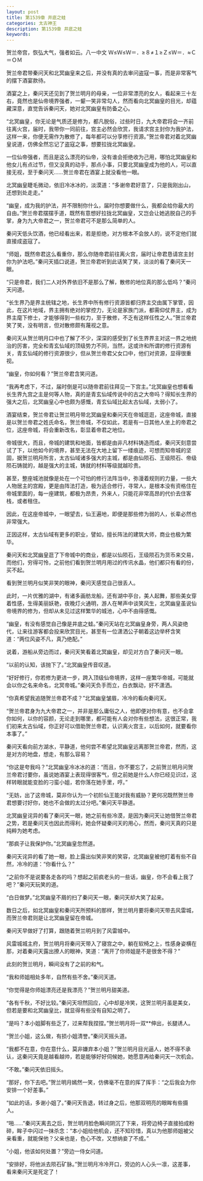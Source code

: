 ```yaml
---
layout: post
title: 第1539章 井底之蛙
categories: 太古神王
description: 第1539章 井底之蛙
keywords:
---
```


贺兰帝宫，恢弘大气，强者如云。八一中文 Ｗ≤Ｗ≤Ｗ＝．≥８≠１≥Ｚ≤Ｗ＝．≈Ｃ＝ＯＭ

贺兰帝君带秦问天和北冥幽皇来之后，并没有真的去审问盗寇一事，而是非常客气的摆下酒宴款待。

酒宴之上，秦问天还见到了贺兰明月的母亲，一位非常漂亮的女人，看起来三十左右，竟然也是仙帝境界强者，一颦一笑非常勾人，然而看向北冥幽皇的目光，却蕴藏深意，直觉告诉秦问天，她对北冥幽皇有防备之心。

“北冥幽皇，你无论是气质还是修为，都凡脱俗，过些时日，九大帝君将会一齐前往离火宫，届时，我带你一同前往，宫主必然会欣赏，我请求宫主封你为我护法，这样一来，你便无需作为散修了，每年都可以分享修行资源。”贺兰帝君对着北冥幽皇说道，仿佛全然忘记了盗寇之事，想要拉拢北冥幽皇。

一位仙帝强者，而且是这么漂亮的仙帝，没有谁会拒绝收为己用，哪怕北冥幽皇和他女儿有点过节，但又没真的动手，那点小事，只要北冥幽皇成为他的人，可以直接无视，至于秦问天……贺兰帝君在酒宴上就没看他一眼。

北冥幽皇睫毛微动，依旧冷冰冰的，淡漠道：“多谢帝君好意了，只是我刚出山，还想到处走走。”

“幽皇，成为我的护法，并不限制你什么，届时你想要做什么，我都会给你最大的自由。”贺兰帝君摆摆手道，既然有意想好拉拢北冥幽皇，又岂会让她逃脱自己的手掌，身为九大帝君之一，贺兰帝君可不是那么简单的人。

秦问天低头饮酒，他已经看出来，若是拒绝，对方根本不会放人的，说不定他们就直接成盗寇了。

“师姐，既然帝君这么看重你，那么你随帝君前往离火宫，届时让帝君恳请宫主封你为护法吧。”秦问天插口说道，贺兰帝君听到此话笑了笑，淡淡的看了秦问天一眼。

“只是帝君，我们二人对外界依旧不是那么了解，散修的地位真的那么低吗？”秦问天问道。

“长生界乃是界主统辖之地，长生界中所有修行资源皆都归界主交由属下掌管，因此，在这片地域，界主拥有绝对的掌控力，无论是家族门派，都需仰仗界主，成为界主麾下修士，才能够得到一些权力，至于散修，不乏有这样任性之人。”贺兰帝君笑了笑，没有明言，但对散修颇有蔑视之意。

秦问天从贺兰明月口中也了解了不少，深深的感受到了长生界界主对这一界之地统治的厉害，完全和青玄仙域的顶级势力不同，当然，这或许和所谓的修行资源有关，青玄仙域的修行资源很少，但从贺兰帝君父女口中，他们对资源，显得很重视。

“幽皇，你如何看？”贺兰帝君含笑问道。

“我再考虑下，不过，届时倒是可以随帝君前往拜见一下宫主。”北冥幽皇也想看看长生界九宫之主是何等人物，真的是青玄仙域传说中的古之大帝吗？得知长生界的强大之后，北冥幽皇心中也颇为感慨，青玄仙域比起太古仙域，太弱小了。

酒宴结束，贺兰帝君让贺兰明月带北冥幽皇和秦问天在帝城逛逛，这座帝城，直接是以贺兰帝君之姓氏命名，贺兰帝城，不仅如此，若是有一日其他人坐上的帝君之位，这座帝城，将会重新改名，彰显着帝君之地位。

帝城很大，而且，帝城的建筑和地面，皆都是由非凡材料铸造而成，秦问天刻意尝试了下，以他如今的境界，甚至无法在大地上留下一缕痕迹，可想而知帝城的坚固，据贺兰明月所言，太古仙域诸多强大的主城，都是由仙陨石、王级陨石、帝级陨石铸就的，越是强大的主城，铸就的材料等级就越珍贵。

甚至，整座城池就像是处在一个可怕的修行法阵当中，弥漫着规则的力量，一些大人物居主的宫殿，更是由阵法打造，极为适合修行，寻常人，是根本没有资格住在帝城里面的，每一座建筑，都极为昂贵，外来人，只能花非常高昂的代价去住客栈，或者租住。

因此，在这座帝城中，一眼望去，仙王遍地，即便是那些修为弱的人，长辈必然也非常强大。

正因这样，太古仙域有更多的职业，譬如，擅长阵法的建筑大师，商业也极为繁华。

秦问天和北冥幽皇逛了下帝城中的商业，都是以仙陨石，王级陨石为货币来交易，而他们，穷得可怜，之前他们看到贺兰明月用过的传讯水晶，他们都只有看的份，买不起。

看到贺兰明月似笑非笑的眼神，秦问天感觉自己很丢人。

此时，一片优雅的湖中，有诸多画舫龙船，还有湖中亭台，美人起舞，那些美女穿着性感，生得美丽妖艳，夜晚灯火通明，游人在琴声中谈笑风生，北冥幽皇虽说仙帝境界的修为，但却从未见过这样繁华的城池，心中不由得感慨。

“幽皇，有没有感觉自己像是井底之蛙。”秦问天站在北冥幽皇身旁，两人风姿绝代，让来往游客都会投来欣赏目光，甚至有一位潇洒公子朝着这边举杯含笑道：“两位风姿不凡，真乃绝配。”

说着，游船从旁边而过，秦问天笑看着北冥幽皇，却见对方白了秦问天一眼。

“以前的认知，该抛下了。”北冥幽皇传音叹道。

“好好修行，你若修为更进一步，跨入顶级仙帝境界，这样一座繁华帝城，可能就会以你之名来命名，北冥帝城。”秦问天负手而立，白衣飘动，好不潇洒。

“你真希望我追随贺兰帝君不成？”北冥幽皇皱眉，冷冷的看向秦问天。

“贺兰帝君身为九大帝君之一，并非是那么庸俗之人，他即便对你有意，也不会拿你如何，以你的容颜，无论走到哪里，都可能有人会对你有些想法，这很正常，我们初来太古仙域，你正好可以借助贺兰帝君，认识离火宫主，以后如何，就要看你本事了。”

秦问天看向前方湖水，平静道，他何尝不希望北冥幽皇远离那贺兰帝君，然而，这是对方的地盘，想走，有那么容易？

“你这是夸我吗？”北冥幽皇冷冰冰的道：“而且，你不要忘了，之前贺兰明月问贺兰帝君讨要你，虽说她酒宴上表现得很客气，但之前她是什么人你已经见识过，这样转眼就能变脸的刁蛮小姐，若你落在她手里，哼。”

“无妨，出了这帝城，莫非你认为一个初阶仙王能对我有威胁？更何况既然贺兰帝君想要讨好你，她也不会做的太过分吧。”秦问天平静道。

北冥幽皇诧异的看了秦问天一眼，她之前有些冷漠，是因为秦问天让她借贺兰帝君之势，若是秦问天也因此而得利，她会怀疑秦问天的用心，然而，秦问天真的只是纯粹为她考虑。

“那疯子让我保护你。”北冥幽皇忽然道。

秦问天诧异的看了她一眼，脸上露出似笑非笑的笑容，北冥幽皇被他盯着有些不自然，冷冷的道：“你看什么？”

“之前你不是说要各走各的吗？想起之前疯老头的一些话，幽皇，你不会看上我了吧？”秦问天玩笑的道。

“白日做梦。”北冥幽皇不屑的扫了秦问天一眼，秦问天却大笑了起来。

数日之后，如北冥幽皇和秦问天所预料的那样，贺兰明月要将秦问天带去风雷城，而贺兰帝君则是让北冥幽皇留在帝城。

秦问天早做好了打算，跟随着贺兰明月到了风雷城中。

风雷城城主府，贺兰明月将秦问天带入了寝宫之中，躺在软椅之上，性感身姿横在那，对着秦问天露出撩人的眼神，笑道：“离开了你师姐是不是很舍不得？”

此刻的贺兰明月，瞬间没有了之前的和气。

“我和师姐相处多年，自然有些不舍。”秦问天道。

“你觉得是你师姐漂亮还是我漂亮？”贺兰明月甜美道。

“各有千秋，不好比较。”秦问天坦然回应，心中却是冷笑，这贺兰明月虽是美女，但若是要和北冥幽皇比，就显得有些没有自知之明了。

“是吗？本小姐脚有些乏了，过来帮我捏捏。”贺兰明月将一双**伸出，长腿诱人。

“贺兰小姐，这么做，有损小姐清誉。”秦问天摇头道。

“我都不在意，你在意什么，莫非嫌弃本小姐？”贺兰明月目光逼人，她不得不承认，这秦问天竟是越看越帅，若是能够好好伺候她，她愿意再给秦问天一次机会。

“不敢。”秦问天依旧摇头。

“那好，你下去吧。”贺兰明月嫣然一笑，仿佛毫不在意的挥了挥手：“之后我会为你安排一个好差事。”

“如此的话，多谢小姐了。”秦问天告退，转过身之后，他那双明亮的眼眸有些摄人。

“啪……”秦问天离去之后，贺兰明月脸色瞬间阴沉了下来，将旁边椅子直接拍成粉碎，眸子中闪过一抹杀念：“本小姐给他机会，还不知珍惜，真以为他那师姐被父亲看重，就能保他？父亲也是，色心不改，又想纳妾了不成。”

“小姐，他该如何处置？”旁边一侍女问道。

“安排好，将他派去陨石矿脉。”贺兰明月冷冷开口，旁边的人心头一凛，这差事，看来秦问天是死定了！
